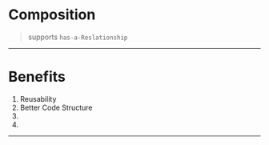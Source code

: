 # Composition
> supports `has-a-Reslationship`
>
>

***
# Benefits
1. Reusability
2. Better Code Structure
3. 
4. 
***
